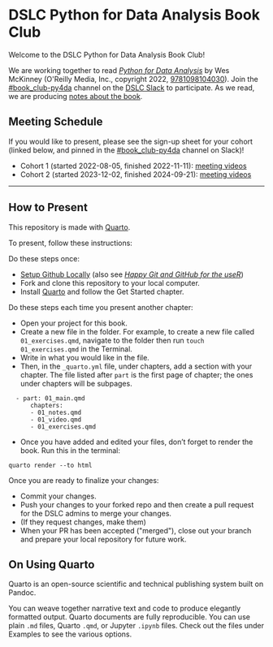 # DSLC Python for Data Analysis Book Club

Welcome to the DSLC Python for Data Analysis Book Club!

We are working together to read [_Python for Data Analysis_](https://wesmckinney.com/book/) by Wes McKinney (O'Reilly Media, Inc., copyright 2022, [9781098104030](https://www.oreilly.com/library/view/python-for-data/9781098104023/)).
Join the [#book_club-py4da](https://dslcio.slack.com/archives/C03P2J90L30) channel on the [DSLC Slack](https://dslc.io/join) to participate.
As we read, we are producing [notes about the book](https://dslc.io/py4da).

## Meeting Schedule

If you would like to present, please see the sign-up sheet for your cohort (linked below, and pinned in the [#book_club-py4da](https://dslcio.slack.com/archives/C03P2J90L30) channel on Slack)!

- Cohort 1 (started 2022-08-05, finished 2022-11-11): [meeting videos](https://www.youtube.com/playlist?list=PL3x6DOfs2NGh7IQIQ_pXNkjLVKa-7lgCw)
- Cohort 2 (started 2023-12-02, finished 2024-09-21): [meeting videos](https://www.youtube.com/playlist?list=PL3x6DOfs2NGhGabQ06OuWkiDt8oQA9dX9)

<hr>

## How to Present

This repository is made with [Quarto](https://quarto.org/).

To present, follow these instructions:

Do these steps once:

* [Setup Github Locally](https://www.youtube.com/watch?v=hNUNPkoledI) (also see [_Happy Git and GitHub for the useR_](https://happygitwithr.com/github-acct.html))
* Fork and clone this repository to your local computer.
* Install [Quarto](https://quarto.org/docs/get-started/) and follow the Get Started chapter.

Do these steps each time you present another chapter:

* Open your project for this book.
* Create a new file in the folder. For example, to create a new file called `01_exercises.qmd`, navigate to the folder then run `touch 01_exercises.qmd` in the Terminal. 
* Write in what you would like in the file.
* Then, in the `_quarto.yml` file, under chapters, add a section with your chapter. The file listed after `part` is the first page of chapter; the ones under chapters will be subpages.

```
  - part: 01_main.qmd
      chapters: 
      - 01_notes.qmd
      - 01_video.qmd
      - 01_exercises.qmd
```

* Once you have added and edited your files, don’t forget to render the book. Run this in the terminal:

```
quarto render --to html
```

Once you are ready to finalize your changes:

* Commit your changes.
* Push your changes to your forked repo and then create a pull request for the DSLC admins to merge your changes.
* (If they request changes, make them)
* When your PR has been accepted ("merged"), close out your branch and prepare your local repository for future work.

## On Using Quarto

Quarto is an open-source scientific and technical publishing system built on Pandoc.

You can weave together narrative text and code to produce elegantly formatted output. Quarto documents are fully reproducible. You can use plain `.md` files, Quarto `.qmd`, or Jupyter `.ipynb` files. Check out the files under Examples to see the various options.
